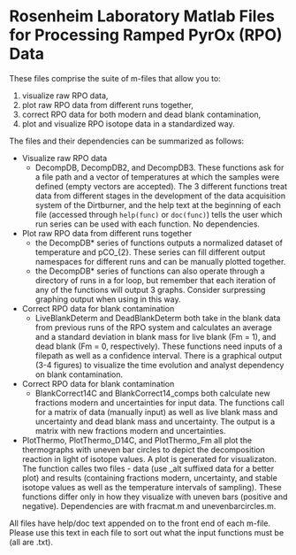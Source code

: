 # Rosenheim Laboratory Matlab Files for Processing Ramped PyrOx (RPO) Data
These files comprise the suite of m-files that allow you to:
1. visualize raw RPO data, 
2. plot raw RPO data from different runs together,
3. correct RPO data for both modern and dead blank contamination, 
4. plot and visualize RPO isotope data in a standardized way.

The files and their dependencies can be summarized as follows: 
* Visualize raw RPO data
   - DecompDB, DecompDB2, and DecompDB3. These functions ask for a file path and a vector of temperatures at which the samples were defined (empty vectors are accepted). The 3 different functions treat data from different stages in the development of the data acquisition system of the Dirtburner, and the help text at the beginning of each file (accessed through `help(func)` or `doc(func)`) tells the user which run series can be used with each function. No dependencies.
* Plot raw RPO data from different runs together
   - the DecompDB* series of functions outputs a normalized dataset of temperature and pCO_{2}. These series can fill different output namespaces for different runs and can be manually plotted together.
   - the DecompDB* series of functions can also operate through a directory of runs in a for loop, but remember that each iteration of any of the functions will output 3 graphs. Consider surpressing graphing output when using in this way.
* Correct RPO data for blank contamination
   - LiveBlankDeterm and DeadBlankDeterm both take in the blank data from previous runs of the RPO system and calculates an average and a standard deviation in blank mass for live blank (Fm = 1), and dead blank (Fm = 0, respectively). These functions need inputs of a filepath as well as a confidence interval. There is a graphical output (3-4 figures) to visualize the time evolution and analyst dependency on blank contamination. 
* Correct RPO data for blank contamination
   - BlankCorrect14C and BlankCorrect14_comps both calculate new fractions modern and uncertainties for input data. The functions call for a matrix of data (manually input) as well as live blank mass and uncertainty and dead blank mass and uncertainty. The output is a matrix with new fractions modern and uncertainties. 
* PlotThermo, PlotThermo_D14C, and PlotThermo_Fm all plot the thermographs with uneven bar circles to depict the decomposition reaction in light of isotope values. A plot is generated for visualizaton. The function calles two files - data (use _alt suffixed data for a better plot) and results (containing fractions modern, uncertainty, and stable isotope values as well as the temperature intervals of sampling). These functions differ only in how they visualize with uneven bars (positive and negative). Dependencies are with fracmat.m and unevenbarcircles.m. 

All files have help/doc text appended on to the front end of each m-file. Please use this text in each file to sort out what the input functions must be (all are .txt).